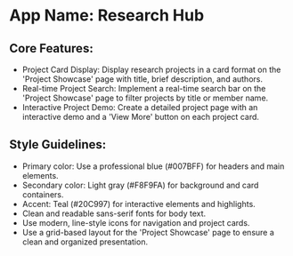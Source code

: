 # **App Name**: Research Hub

## Core Features:

- Project Card Display: Display research projects in a card format on the 'Project Showcase' page with title, brief description, and authors.
- Real-time Project Search: Implement a real-time search bar on the 'Project Showcase' page to filter projects by title or member name.
- Interactive Project Demo: Create a detailed project page with an interactive demo and a 'View More' button on each project card.

## Style Guidelines:

- Primary color: Use a professional blue (#007BFF) for headers and main elements.
- Secondary color: Light gray (#F8F9FA) for background and card containers.
- Accent: Teal (#20C997) for interactive elements and highlights.
- Clean and readable sans-serif fonts for body text.
- Use modern, line-style icons for navigation and project cards.
- Use a grid-based layout for the 'Project Showcase' page to ensure a clean and organized presentation.
